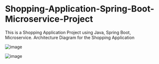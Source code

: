 # Shopping-Application-Spring-Boot-Microservice-Project
This is a Shopping Application Project using Java, Spring Boot, Microservice. 
Architecture Diagram for the Shopping Application

![image](https://github.com/user-attachments/assets/dd2d79fe-8599-4d1c-a789-29b27e45943b)

![image](https://github.com/user-attachments/assets/85f7784e-d400-4dd4-a3a1-465edfbb026e)

